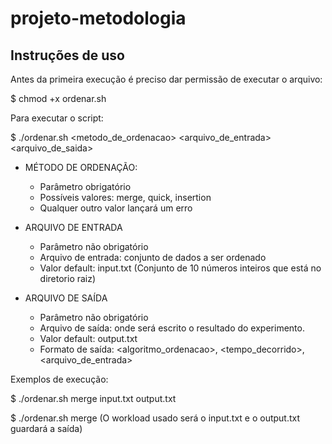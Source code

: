 # projeto-metodologia

## Instruções de uso

Antes da primeira execução é preciso dar permissão de executar o arquivo:

$ chmod +x ordenar.sh

Para executar o script:

$ ./ordenar.sh <metodo_de_ordenacao> <arquivo_de_entrada> <arquivo_de_saida>


- MÉTODO DE ORDENAÇÃO:
  - Parâmetro obrigatório
  - Possíveis valores: merge, quick, insertion
  - Qualquer outro valor lançará um erro


- ARQUIVO DE ENTRADA
  - Parâmetro não obrigatório
  - Arquivo de entrada: conjunto de dados a ser ordenado
  - Valor default: input.txt (Conjunto de 10 números inteiros que está no diretorio raiz)

- ARQUIVO DE SAÍDA
  - Parâmetro não obrigatório
  - Arquivo de saída: onde será escrito o resultado do experimento.
  - Valor default: output.txt
  - Formato de saída: <algoritmo_ordenacao>, <tempo_decorrido>, <arquivo_de_entrada>


Exemplos de execução:

$ ./ordenar.sh merge input.txt output.txt

$ ./ordenar.sh merge
(O workload usado será o input.txt e o output.txt guardará a saída)

